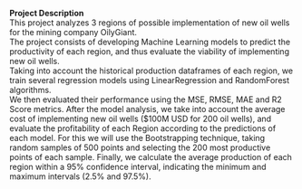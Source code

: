 **Project Description**<br>
This project analyzes 3 regions of possible implementation of new oil wells for the mining company OilyGiant.<br>
The project consists of developing Machine Learning models to predict the productivity of each region, and thus evaluate the viability of implementing new oil wells.<br>
Taking into account the historical production dataframes of each region, we train several regression models using LinearRegression and RandomForest algorithms.<br>
We then evaluated their performance using the MSE, RMSE, MAE and R2 Score metrics. After the model analysis, we take into account the average cost of implementing new oil wells 
($100M USD for 200 oil wells), and evaluate the profitability of each Region according to the predictions of each model. For this we will use the Bootstrapping technique, 
taking random samples of 500 points and selecting the 200 most productive points of each sample. 
Finally, we calculate the average production of each region within a 95% confidence interval, indicating the minimum and maximum intervals (2.5% and 97.5%).<br>
